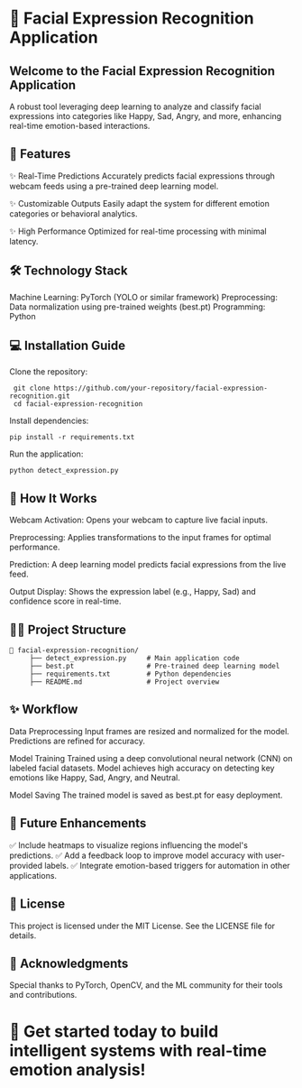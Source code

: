 # 🌟 **Facial Expression Recognition Application**

## Welcome to the Facial Expression Recognition Application

A robust tool leveraging deep learning to analyze and classify facial expressions into categories like Happy, Sad, Angry, and more, enhancing real-time emotion-based interactions.

## 🚀 **Features**
✨ Real-Time Predictions
Accurately predicts facial expressions through webcam feeds using a pre-trained deep learning model.

✨ Customizable Outputs
Easily adapt the system for different emotion categories or behavioral analytics.

✨ High Performance
Optimized for real-time processing with minimal latency.

## 🛠️ **Technology Stack**
Machine Learning: PyTorch (YOLO or similar framework)
Preprocessing: Data normalization using pre-trained weights (best.pt)
Programming: Python

## 💻 **Installation Guide**
Clone the repository:

     git clone https://github.com/your-repository/facial-expression-recognition.git  
     cd facial-expression-recognition  
     
Install dependencies:

    pip install -r requirements.txt 
    
 Run the application:
 
    python detect_expression.py  
    
## 🧪 **How It Works**

Webcam Activation: Opens your webcam to capture live facial inputs.

Preprocessing: Applies transformations to the input frames for optimal performance.

Prediction: A deep learning model predicts facial expressions from the live feed.

Output Display: Shows the expression label (e.g., Happy, Sad) and confidence score in real-time.

## 💂️‍♀️ **Project Structure**

    📁 facial-expression-recognition/  
         ├── detect_expression.py     # Main application code  
         ├── best.pt                  # Pre-trained deep learning model  
         ├── requirements.txt         # Python dependencies  
         ├── README.md                # Project overview  
         
## ✨ **Workflow**

Data Preprocessing
Input frames are resized and normalized for the model.
Predictions are refined for accuracy.

Model Training
Trained using a deep convolutional neural network (CNN) on labeled facial datasets.
Model achieves high accuracy on detecting key emotions like Happy, Sad, Angry, and Neutral.

Model Saving
The trained model is saved as best.pt for easy deployment.


## 🚧 **Future Enhancements**

✅ Include heatmaps to visualize regions influencing the model's predictions.
✅ Add a feedback loop to improve model accuracy with user-provided labels.
✅ Integrate emotion-based triggers for automation in other applications.

## 📜 **License**
This project is licensed under the MIT License. See the LICENSE file for details.

## 🌟 **Acknowledgments**

Special thanks to PyTorch, OpenCV, and the ML community for their tools and contributions.

# 🚀 Get started today to build intelligent systems with real-time emotion analysis!


